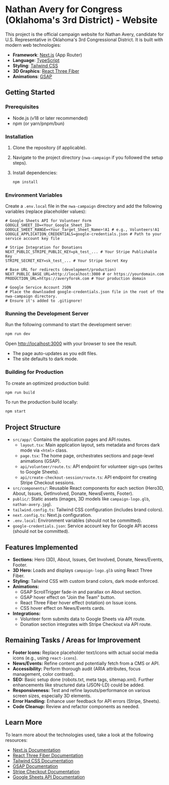 # Nathan Avery for Congress (Oklahoma's 3rd District) - Website

This project is the official campaign website for Nathan Avery, candidate for U.S. Representative in Oklahoma's 3rd Congressional District. It is built with modern web technologies:

*   **Framework**: [Next.js](https://nextjs.org/) (App Router)
*   **Language**: [TypeScript](https://www.typescriptlang.org/)
*   **Styling**: [Tailwind CSS](https://tailwindcss.com/)
*   **3D Graphics**: [React Three Fiber](https://docs.pmnd.rs/react-three-fiber/)
*   **Animations**: [GSAP](https://greensock.com/gsap/)

## Getting Started

### Prerequisites

*   Node.js (v18 or later recommended)
*   npm (or yarn/pnpm/bun)

### Installation

1.  Clone the repository (if applicable).
2.  Navigate to the project directory (`nwa-campaign` if you followed the setup steps).
3.  Install dependencies:

    ```bash
    npm install
    ```

### Environment Variables

Create a `.env.local` file in the `nwa-campaign` directory and add the following variables (replace placeholder values):

```env
# Google Sheets API for Volunteer Form
GOOGLE_SHEET_ID=<Your_Google_Sheet_ID>
GOOGLE_SHEET_RANGE=<Your_Target_Sheet_Name>!A1 # e.g., Volunteers!A1
GOOGLE_APPLICATION_CREDENTIALS=google-credentials.json # Path to your service account key file

# Stripe Integration for Donations
NEXT_PUBLIC_STRIPE_PUBLIC_KEY=pk_test_... # Your Stripe Publishable Key
STRIPE_SECRET_KEY=sk_test_... # Your Stripe Secret Key

# Base URL for redirects (development/production)
NEXT_PUBLIC_BASE_URL=http://localhost:3000 # or https://yourdomain.com
PRODUCTION_URL=https://averyforok.com # Your production domain

# Google Service Account JSON
# Place the downloaded google-credentials.json file in the root of the nwa-campaign directory.
# Ensure it's added to .gitignore!
```

### Running the Development Server

Run the following command to start the development server:

```bash
npm run dev
```

Open [http://localhost:3000](http://localhost:3000) with your browser to see the result.

*   The page auto-updates as you edit files.
*   The site defaults to dark mode.

### Building for Production

To create an optimized production build:

```bash
npm run build
```

To run the production build locally:

```bash
npm start
```

## Project Structure

*   `src/app/`: Contains the application pages and API routes.
    *   `layout.tsx`: Main application layout, sets metadata and forces dark mode via `<html>` class.
    *   `page.tsx`: The home page, orchestrates sections and page-level animations (GSAP).
    *   `api/volunteer/route.ts`: API endpoint for volunteer sign-ups (writes to Google Sheets).
    *   `api/create-checkout-session/route.ts`: API endpoint for creating Stripe Checkout sessions.
*   `src/components/`: Reusable React components for each section (Hero3D, About, Issues, GetInvolved, Donate, NewsEvents, Footer).
*   `public/`: Static assets (images, 3D models like `campaign-logo.glb`, `nathan-avery.jpg`).
*   `tailwind.config.ts`: Tailwind CSS configuration (includes brand colors).
*   `next.config.ts`: Next.js configuration.
*   `.env.local`: Environment variables (should not be committed).
*   `google-credentials.json`: Service account key for Google API access (should not be committed).

## Features Implemented

*   **Sections:** Hero (3D), About, Issues, Get Involved, Donate, News/Events, Footer.
*   **3D Hero:** Loads and displays `campaign-logo.glb` using React Three Fiber.
*   **Styling:** Tailwind CSS with custom brand colors, dark mode enforced.
*   **Animations:**
    *   GSAP ScrollTrigger fade-in and parallax on About section.
    *   GSAP hover effect on "Join the Team" button.
    *   React Three Fiber hover effect (rotation) on Issue icons.
    *   CSS hover effect on News/Events cards.
*   **Integrations:**
    *   Volunteer form submits data to Google Sheets via API route.
    *   Donation section integrates with Stripe Checkout via API route.

## Remaining Tasks / Areas for Improvement

*   **Footer Icons:** Replace placeholder text/icons with actual social media icons (e.g., using `react-icons`).
*   **News/Events:** Refine content and potentially fetch from a CMS or API.
*   **Accessibility:** Perform thorough audit (ARIA attributes, focus management, color contrast).
*   **SEO:** Basic setup done (robots.txt, meta tags, sitemap.xml). Further enhancements like structured data (JSON-LD) could be added.
*   **Responsiveness:** Test and refine layouts/performance on various screen sizes, especially 3D elements.
*   **Error Handling:** Enhance user feedback for API errors (Stripe, Sheets).
*   **Code Cleanup:** Review and refactor components as needed.

## Learn More

To learn more about the technologies used, take a look at the following resources:

*   [Next.js Documentation](https://nextjs.org/docs)
*   [React Three Fiber Documentation](https://docs.pmnd.rs/react-three-fiber)
*   [Tailwind CSS Documentation](https://tailwindcss.com/docs)
*   [GSAP Documentation](https://greensock.com/docs/)
*   [Stripe Checkout Documentation](https://stripe.com/docs/checkout)
*   [Google Sheets API Documentation](https://developers.google.com/sheets/api)
